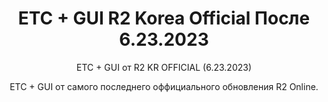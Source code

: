 <h1 style="text-align:center">ETC + GUI R2 Korea Official После 6.23.2023</h1>

<p style="text-align:center">ETC + GUI от R2 KR OFFICIAL (6.23.2023)</p>

<p style="text-align:center">ETC + GUI от самого последнего оффициального обновления R2 Online.</p>


<p>&nbsp;</p>
